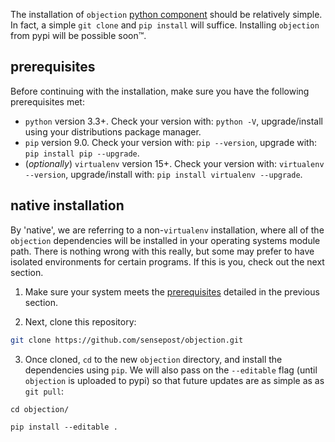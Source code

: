 The installation of `objection` [python component](components) should be relatively simple. In fact, a simple `git clone` and `pip install` will suffice. Installing `objection` from pypi will be possible soon™.

## prerequisites
Before continuing with the installation, make sure you have the following prerequisites met:

- `python` version 3.3+. Check your version with: `python -V`, upgrade/install using your distributions package manager.
- `pip` version 9.0. Check your version with: `pip --version`, upgrade with: `pip install pip --upgrade`.
- (_optionally_) `virtualenv` version 15+. Check your version with: `virtualenv --version`, upgrade/install with: `pip install virtualenv --upgrade`.

## native installation
By 'native', we are referring to a non-`virtualenv` installation, where all of the `objection` dependencies will be installed in your operating systems module path. There is nothing wrong with this really, but some may prefer to have isolated environments for certain programs. If this is you, check out the next section.

1. Make sure your system meets the [prerequisites](#prerequisites) detailed in the previous section.

2. Next, clone this repository:
```bash
git clone https://github.com/sensepost/objection.git
```

3. Once cloned, `cd` to the new `objection` directory, and install the dependencies using `pip`. We will also pass on the `--editable` flag (until `objection` is uploaded to pypi) so that future updates are as simple as as `git pull`:
```
cd objection/
```

```
pip install --editable .
```